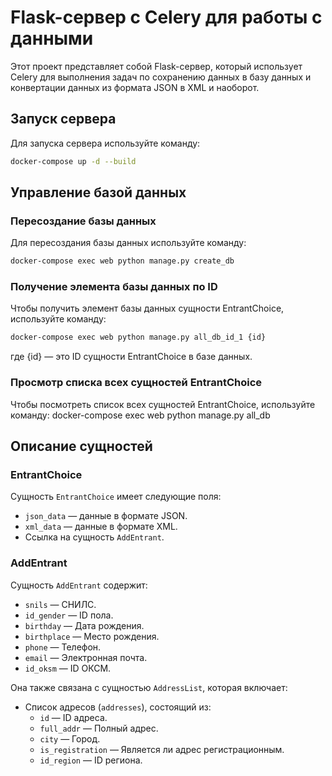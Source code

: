 # Flask-сервер с Celery для работы с данными

Этот проект представляет собой Flask-сервер, который использует Celery для выполнения задач по сохранению данных в базу данных и конвертации данных из формата JSON в XML и наоборот.

## Запуск сервера

Для запуска сервера используйте команду:

```bash 
docker-compose up -d --build
```
## Управление базой данных
### Пересоздание базы данных
Для пересоздания базы данных используйте команду:
```bash 
docker-compose exec web python manage.py create_db
```

### Получение элемента базы данных по ID
Чтобы получить элемент базы данных сущности EntrantChoice, используйте команду:
```bash 
docker-compose exec web python manage.py all_db_id_1 {id}
```
где {id} — это ID сущности EntrantChoice в базе данных.

### Просмотр списка всех сущностей EntrantChoice
Чтобы посмотреть список всех сущностей EntrantChoice, используйте команду:
docker-compose exec web python manage.py all_db

## Описание сущностей

### EntrantChoice

Сущность `EntrantChoice` имеет следующие поля:
- `json_data` — данные в формате JSON.
- `xml_data` — данные в формате XML.
- Ссылка на сущность `AddEntrant`.

### AddEntrant

Сущность `AddEntrant` содержит:
- `snils` — СНИЛС.
- `id_gender` — ID пола.
- `birthday` — Дата рождения.
- `birthplace` — Место рождения.
- `phone` — Телефон.
- `email` — Электронная почта.
- `id_oksm` — ID ОКСМ.

Она также связана с сущностью `AddressList`, которая включает:
- Список адресов (`addresses`), состоящий из:
  - `id` — ID адреса.
  - `full_addr` — Полный адрес.
  - `city` — Город.
  - `is_registration` — Является ли адрес регистрационным.
  - `id_region` — ID региона.


